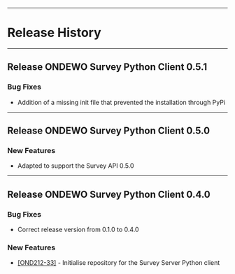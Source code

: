 *****************
# Release History
*****************

## Release ONDEWO Survey Python Client 0.5.1
### Bug Fixes
 * Addition of a missing init file that prevented the installation through PyPi

*****************
## Release ONDEWO Survey Python Client 0.5.0
### New Features
 * Adapted to support the Survey API 0.5.0

*****************
## Release ONDEWO Survey Python Client 0.4.0

### Bug Fixes
 * Correct release version from 0.1.0 to 0.4.0

### New Features
* [[OND212-33]](https://ondewo.atlassian.net/browse/OND212-33) - Initialise repository for the Survey Server Python client
